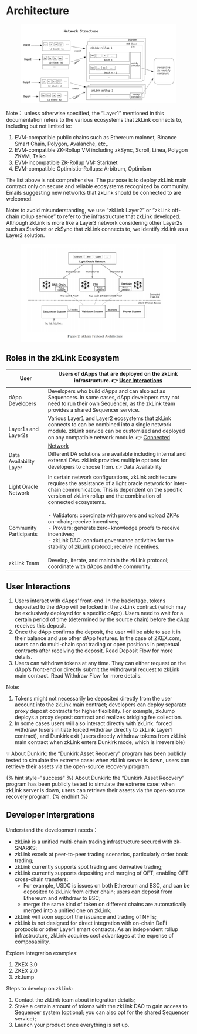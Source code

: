 # Architecture

<figure><img src=".gitbook/assets/image.png" alt=""><figcaption></figcaption></figure>

Note： unless otherwise specified, the “Layer1” mentioned in this documentation refers to the various ecosystems that zkLink connects to, including but not limited to:

1. EVM-compatible public chains such as Ethereum mainnet, Binance Smart Chain, Polygon, Avalanche, etc,.
2. EVM-compatible ZK-Rollup VM including zkSync, Scroll, Linea, Polygon ZKVM, Taiko
3. EVM-incompatible ZK-Rollup VM: Starknet
4. EVM-compatible Optimistic-Rollups: Arbitrum, Optimism

The list above is not comprehensive. The purpose is to deploy zkLink main contract only on secure and reliable ecosystems recognized by community. Emails suggesting new networks that zkLink should be connected to are welcomed.

Note: to avoid misunderstanding, we use “zkLink Layer2” or “zkLink off-chain rollup service” to refer to the infrastructure that zkLink developed. Although zkLink is more like a Layer3 network considering other Layer2s such as Starknet or zkSync that zkLink connects to, we identify zkLink as a Layer2 solution.

<figure><img src=".gitbook/assets/image (1).png" alt=""><figcaption></figcaption></figure>

## Roles in the zkLink Ecosystem

| User                    | Users of dApps that are deployed on the zkLink infrastructure. 👉 [User Interactions](architecture.md#user-interactions)                                                                                                                                                |
| ----------------------- | ----------------------------------------------------------------------------------------------------------------------------------------------------------------------------------------------------------------------------------------------------------------------- |
| dApp Developers         | Developers who build dApps and can also act as Sequencers. In some cases, dApp developers may not need to run their own Sequencer, as the zkLink team provides a shared Sequencer service.                                                                              |
| Layer1s and Layer2s     | Various Layer1 and Layer2 ecosystems that zkLink connects to can be combined into a single network module. zkLink service can be customized and deployed on any compatible network module. 👉 [Connected Network](networks/testnet\_networks.md)                        |
| Data Availability Layer | Different DA solutions are available including internal and external DAs. zkLink provides multiple options for developers to choose from. 👉 Data Availability                                                                                                          |
| Light Oracle Network    | In certain network configurations, zkLink architecture requires the assistance of a light oracle network for inter-chain communication. This is dependent on the specific version of zkLink rollup and the combination of connected ecosystems.                         |
| Community Participants  | <p>- Validators: coordinate with provers and upload ZKPs on-chain; receive incentives;<br>- Provers: generate zero-knowledge proofs to receive incentives;<br>- zkLink DAO: conduct governance activities for the stability of zkLink protocol; receive incentives.</p> |
| zkLink Team             | Develop, iterate, and maintain the zkLink protocol; coordinate with dApps and the community.                                                                                                                                                                            |

## User Interactions

1. Users interact with dApps’ front-end. In the backstage, tokens deposited to the dApp will be locked in the zkLink contract (which may be exclusively deployed for a specific dApp). Users need to wait for a certain period of time (determined by the source chain) before the dApp receives this deposit.
2. Once the dApp confirms the deposit, the user will be able to see it in their balance and use other dApp features. In the case of ZKEX.com, users can do multi-chain spot trading or open positions in perpetual contracts after receiving the deposit. Read Deposit Flow for more details.
3. Users can withdraw tokens at any time. They can either request on the dApp’s front-end or directly submit the withdrawal request to zkLink main contract. Read Withdraw Flow for more details.

Note:

1. Tokens might not necessarily be deposited directly from the user account into the zkLink main contract; developers can deploy separate proxy deposit contracts for higher flexibility. For example, zkJump deploys a proxy deposit contract and realizes bridging fee collection.
2. In some cases users will also interact directly with zkLink: forced withdraw (users initiate forced withdraw directly to zkLink Layer1 contract), and Dunkirk exit (users directly withdraw tokens from zkLink main contract when zkLink enters Dunkirk mode, which is irreversible)

💡 About Dunkirk: the “Dunkirk Asset Recovery” program has been publicly tested to simulate the extreme case: when zkLink server is down, users can retrieve their assets via the open-source recovery program.

{% hint style="success" %}
About Dunkirk: the “Dunkirk Asset Recovery” program has been publicly tested to simulate the extreme case: when zkLink server is down, users can retrieve their assets via the open-source recovery program.
{% endhint %}

## Developer Intergrations

Understand the development needs：

* zkLink is a unified multi-chain trading infrastructure secured with zk-SNARKS;
* zkLink excels at peer-to-peer trading scenarios, particularly order book trading;
* zkLink currently supports spot trading and derivative trading;
* zkLink currently supports depositing and merging of OFT, enabling OFT cross-chain transfers:
  * For example, USDC is issues on both Ethereum and BSC, and can be deposited to zkLink from either chain; users can deposit from Ethereum and withdraw to BSC;
  * merge: the same kind of token on different chains are automatically merged into a unified one on zkLink;
* zkLink will soon support the issuance and trading of NFTs;
* zkLink is not designed for direct integration with on-chain DeFi protocols or other Layer1 smart contracts. As an independent rollup infrastructure, zkLink acquires cost advantages at the expense of composability.

Explore integration examples:

1. ZKEX 3.0
2. ZKEX 2.0
3. zkJump

Steps to develop on zkLink:

1. Contact the zkLink team about integration details;
2. Stake a certain amount of tokens with the zkLink DAO to gain access to Sequencer system (optional; you can also opt for the shared Sequencer service);
3. Launch your product once everything is set up.
